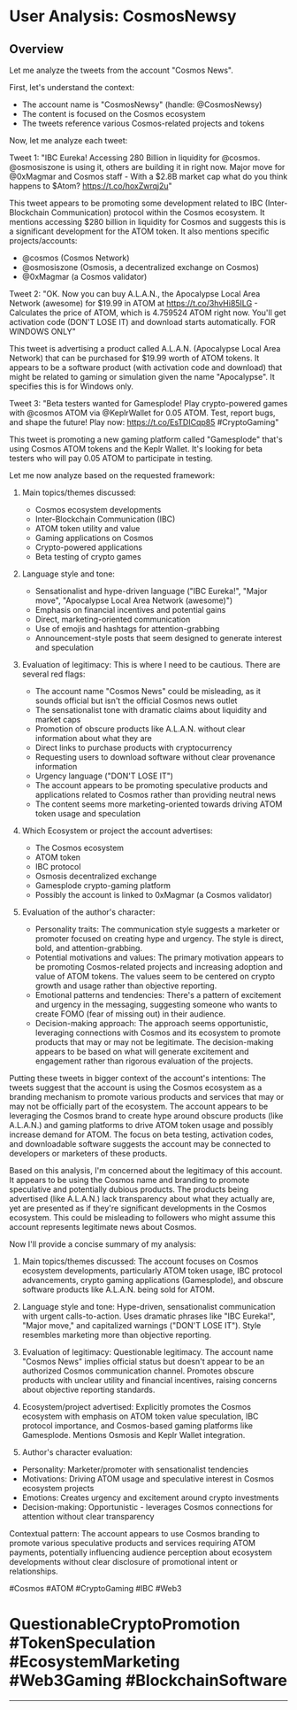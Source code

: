 # User Analysis: CosmosNewsy

## Overview

<think>
Let me analyze the tweets from the account "Cosmos News".

First, let's understand the context:
- The account name is "CosmosNewsy" (handle: @CosmosNewsy)
- The content is focused on the Cosmos ecosystem
- The tweets reference various Cosmos-related projects and tokens

Now, let me analyze each tweet:

Tweet 1:
"IBC Eureka! Accessing 280 Billion in liquidity for @cosmos. @osmosiszone is using it, others are building it in right now. Major move for @0xMagmar and Cosmos staff - With a $2.8B market cap what do you think happens to $Atom? https://t.co/hoxZwrqj2u"

This tweet appears to be promoting some development related to IBC (Inter-Blockchain Communication) protocol within the Cosmos ecosystem. It mentions accessing $280 billion in liquidity for Cosmos and suggests this is a significant development for the ATOM token. It also mentions specific projects/accounts:
- @cosmos (Cosmos Network)
- @osmosiszone (Osmosis, a decentralized exchange on Cosmos)
- @0xMagmar (a Cosmos validator)

Tweet 2:
"OK. Now you can buy A.L.A.N., the Apocalypse Local Area Network (awesome) for $19.99 in ATOM at https://t.co/3hvHi85ILG - Calculates the price of ATOM, which is 4.759524 ATOM right now. You'll get activation code (DON'T LOSE IT) and download starts automatically. FOR WINDOWS ONLY"

This tweet is advertising a product called A.L.A.N. (Apocalypse Local Area Network) that can be purchased for $19.99 worth of ATOM tokens. It appears to be a software product (with activation code and download) that might be related to gaming or simulation given the name "Apocalypse". It specifies this is for Windows only.

Tweet 3:
"Beta testers wanted for Gamesplode! Play crypto-powered games with @cosmos ATOM via @KeplrWallet for 0.05 ATOM. Test, report bugs, and shape the future! Play now: https://t.co/EsTDICqp85 #CryptoGaming"

This tweet is promoting a new gaming platform called "Gamesplode" that's using Cosmos ATOM tokens and the Keplr Wallet. It's looking for beta testers who will pay 0.05 ATOM to participate in testing.

Let me now analyze based on the requested framework:

1. Main topics/themes discussed:
   - Cosmos ecosystem developments
   - Inter-Blockchain Communication (IBC)
   - ATOM token utility and value
   - Gaming applications on Cosmos
   - Crypto-powered applications
   - Beta testing of crypto games

2. Language style and tone:
   - Sensationalist and hype-driven language ("IBC Eureka!", "Major move", "Apocalypse Local Area Network (awesome)")
   - Emphasis on financial incentives and potential gains
   - Direct, marketing-oriented communication
   - Use of emojis and hashtags for attention-grabbing
   - Announcement-style posts that seem designed to generate interest and speculation

3. Evaluation of legitimacy:
   This is where I need to be cautious. There are several red flags:
   - The account name "Cosmos News" could be misleading, as it sounds official but isn't the official Cosmos news outlet
   - The sensationalist tone with dramatic claims about liquidity and market caps
   - Promotion of obscure products like A.L.A.N. without clear information about what they are
   - Direct links to purchase products with cryptocurrency
   - Requesting users to download software without clear provenance information
   - Urgency language ("DON'T LOSE IT")
   - The account appears to be promoting speculative products and applications related to Cosmos rather than providing neutral news
   - The content seems more marketing-oriented towards driving ATOM token usage and speculation

4. Which Ecosystem or project the account advertises:
   - The Cosmos ecosystem
   - ATOM token
   - IBC protocol
   - Osmosis decentralized exchange
   - Gamesplode crypto-gaming platform
   - Possibly the account is linked to 0xMagmar (a Cosmos validator)

5. Evaluation of the author's character:

   - Personality traits: The communication style suggests a marketer or promoter focused on creating hype and urgency. The style is direct, bold, and attention-grabbing.
   - Potential motivations and values: The primary motivation appears to be promoting Cosmos-related projects and increasing adoption and value of ATOM tokens. The values seem to be centered on crypto growth and usage rather than objective reporting.
   - Emotional patterns and tendencies: There's a pattern of excitement and urgency in the messaging, suggesting someone who wants to create FOMO (fear of missing out) in their audience.
   - Decision-making approach: The approach seems opportunistic, leveraging connections with Cosmos and its ecosystem to promote products that may or may not be legitimate. The decision-making appears to be based on what will generate excitement and engagement rather than rigorous evaluation of the projects.

Putting these tweets in bigger context of the account's intentions:
The tweets suggest that the account is using the Cosmos ecosystem as a branding mechanism to promote various products and services that may or may not be officially part of the ecosystem. The account appears to be leveraging the Cosmos brand to create hype around obscure products (like A.L.A.N.) and gaming platforms to drive ATOM token usage and possibly increase demand for ATOM. The focus on beta testing, activation codes, and downloadable software suggests the account may be connected to developers or marketers of these products.

Based on this analysis, I'm concerned about the legitimacy of this account. It appears to be using the Cosmos name and branding to promote speculative and potentially dubious products. The products being advertised (like A.L.A.N.) lack transparency about what they actually are, yet are presented as if they're significant developments in the Cosmos ecosystem. This could be misleading to followers who might assume this account represents legitimate news about Cosmos.

Now I'll provide a concise summary of my analysis:
</think>

1. Main topics/themes discussed:
The account focuses on Cosmos ecosystem developments, particularly ATOM token usage, IBC protocol advancements, crypto gaming applications (Gamesplode), and obscure software products like A.L.A.N. being sold for ATOM.

2. Language style and tone:
Hype-driven, sensationalist communication with urgent calls-to-action. Uses dramatic phrases like "IBC Eureka!", "Major move," and capitalized warnings ("DON'T LOSE IT"). Style resembles marketing more than objective reporting.

3. Evaluation of legitimacy:
Questionable legitimacy. The account name "Cosmos News" implies official status but doesn't appear to be an authorized Cosmos communication channel. Promotes obscure products with unclear utility and financial incentives, raising concerns about objective reporting standards.

4. Ecosystem/project advertised:
Explicitly promotes the Cosmos ecosystem with emphasis on ATOM token value speculation, IBC protocol importance, and Cosmos-based gaming platforms like Gamesplode. Mentions Osmosis and Keplr Wallet integration.

5. Author's character evaluation:
- Personality: Marketer/promoter with sensationalist tendencies
- Motivations: Driving ATOM usage and speculative interest in Cosmos ecosystem projects
- Emotions: Creates urgency and excitement around crypto investments
- Decision-making: Opportunistic - leverages Cosmos connections for attention without clear transparency

Contextual pattern: The account appears to use Cosmos branding to promote various speculative products and services requiring ATOM payments, potentially influencing audience perception about ecosystem developments without clear disclosure of promotional intent or relationships.

#Cosmos #ATOM #CryptoGaming #IBC #Web3
# QuestionableCryptoPromotion #TokenSpeculation #EcosystemMarketing #Web3Gaming #BlockchainSoftware
---
